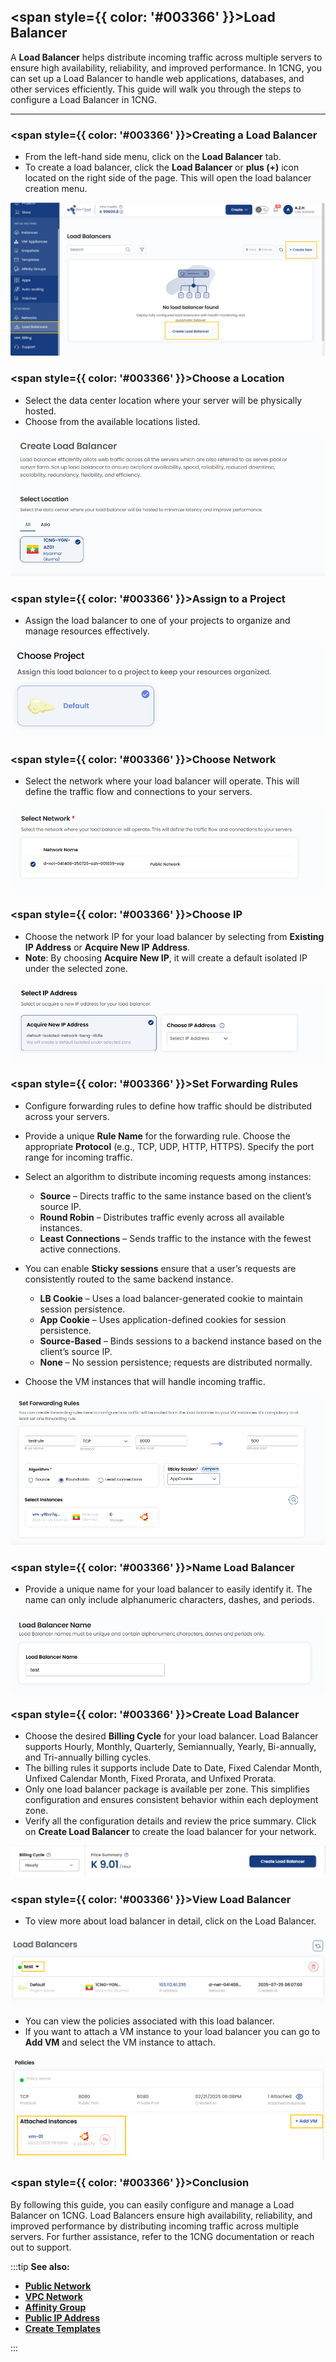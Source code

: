 ## <span style={{ color: '#003366' }}>Load Balancer</span>

A **Load Balancer** helps distribute incoming traffic across multiple servers to ensure high availability, reliability, and improved performance. In 1CNG, you can set up a Load Balancer to handle web applications, databases, and other services efficiently. This guide will walk you through the steps to configure a Load Balancer in 1CNG.

---

### <span style={{ color: '#003366' }}>Creating a Load Balancer</span>

- From the left-hand side menu, click on the **Load Balancer** tab.
- To create a load balancer, click the **Load Balancer** or **plus (+)** icon located on the right side of the page. This will open the load balancer creation menu.

![Load Balancer Page](images/load-balancers.png)

### <span style={{ color: '#003366' }}>Choose a Location</span>

- Select the data center location where your server will be physically hosted.
- Choose from the available locations listed.

![Choose Location](images/lb-select-location.png)

### <span style={{ color: '#003366' }}>Assign to a Project</span>

- Assign the load balancer to one of your projects to organize and manage resources effectively.

![Assign to Project](images/lb-choose-project.png)

### <span style={{ color: '#003366' }}>Choose Network</span>

- Select the network where your load balancer will operate. This will define the traffic flow and connections to your servers.

![Choose Network](images/lb-select-network.png)

### <span style={{ color: '#003366' }}>Choose IP</span>

- Choose the network IP for your load balancer by selecting from **Existing IP Address** or **Acquire New IP Address**.
- **Note**: By choosing **Acquire New IP**, it will create a default isolated IP under the selected zone.

![Choose IP](images/lb-select-ip-address.png)

### <span style={{ color: '#003366' }}>Set Forwarding Rules</span>

- Configure forwarding rules to define how traffic should be distributed across your servers.
- Provide a unique **Rule Name** for the forwarding rule. Choose the appropriate **Protocol** (e.g., TCP, UDP, HTTP, HTTPS). 
 Specify the port range for incoming traffic.
- Select an algorithm to distribute incoming requests among instances:
    - **Source** – Directs traffic to the same instance based on the client’s source IP.
    - **Round Robin** – Distributes traffic evenly across all available instances.
    - **Least Connections** – Sends traffic to the instance with the fewest active connections.

- You can enable **Sticky sessions** ensure that a user’s requests are consistently routed to the same backend instance.
    - **LB Cookie** – Uses a load balancer-generated cookie to maintain session persistence.
    - **App Cookie** – Uses application-defined cookies for session persistence.
    - **Source-Based** – Binds sessions to a backend instance based on the client’s source IP.
    - **None** – No session persistence; requests are distributed normally.
- Choose the VM instances that will handle incoming traffic.

![Set Forwarding Rules](images/lb-set-forwarding-rules.png)

### <span style={{ color: '#003366' }}>Name Load Balancer</span>

- Provide a unique name for your load balancer to easily identify it. The name can only include alphanumeric characters, dashes, and periods.

![Name Load Balancer](images/lb-name.png)

### <span style={{ color: '#003366' }}>Create Load Balancer</span>

- Choose the desired **Billing Cycle** for your load balancer. Load Balancer supports Hourly, Monthly, Quarterly, Semiannually, Yearly, Bi-annually, and Tri-annually billing cycles.
-  The billing rules it supports include Date to Date, Fixed Calendar Month, Unfixed Calendar Month, Fixed Prorata, and Unfixed Prorata.
- Only one load balancer package is available per zone. This simplifies configuration and ensures consistent behavior within each deployment zone.
- Verify all the configuration details and review the price summary. Click on **Create Load Balancer** to create the load balancer for your network.

![Create Load Balancer](images/lb-billing-circle.png)

### <span style={{ color: '#003366' }}>View Load Balancer</span>

- To view more about load balancer in detail, click on the Load Balancer. 

![View Load Balancer](images/view-load-balancers.png)

- You can view the policies associated with this load balancer. 
- If you want to attach a VM instance to your load balancer you can go to **Add VM** and select the VM instance to attach.

![View Load Balancer](images/lb-policies.png)

### <span style={{ color: '#003366' }}>Conclusion</span>

By following this guide, you can easily configure and manage a Load Balancer on 1CNG. Load Balancers ensure high availability, reliability, and improved performance by distributing incoming traffic across multiple servers. For further assistance, refer to the 1CNG documentation or reach out to support.

:::tip
**See also:**  
- **[Public Network](./../Networks/Guides%20For%20Apache%20CloudStack/Public%20Network/Create%20Public%20Network.md)**
- **[VPC Network](./../Networks/Guides%20For%20Apache%20CloudStack/VPC%20Network/Create%20VPC%20Network.md)**
- **[Affinity Group ](../Affinity%20Groups/Create%20Affinity%20Groups.md)**
- **[Public IP Address](../Networks/Guides%20For%20Apache%20CloudStack/Public%20IP%20Address.md)**
- **[Create Templates](../Templates/Create%20Templates.md)**

:::
